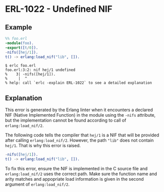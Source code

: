 # ERL-1022 - Undefined NIF

## Example

```erlang
%% foo.erl
-module(foo).
-export([t/0]).
-nifs([hej/1]).
t() -> erlang:load_nif("lib", []).
```

```
$ erlc foo.erl
foo.erl:3:2: nif hej/1 undefined
%    3| -nifs([hej/1]).
%     |  ^
% help: call `erlc -explain ERL-1022` to see a detailed explanation
```

## Explanation

This error is generated by the Erlang linter when it encounters a declared
NIF (Native Implemented Function) in the module using the `-nifs` attribute,
but the implementation cannot be found according to call of `erlang:load_nif/2`.

The following code tells the compiler that `hej/1` is a NIF that will be
provided after calling `erlang:load_nif/2`. However, the path `"lib"` does
not contain `hej/1`. That is why this error is raised.

```erlang
-nifs([hej/1]).
t() -> erlang:load_nif("lib", []).
```

To fix this error, ensure the NIF is implemented in the C source file and
`erlang:load_nif/2` uses the correct path. Make sure the function name and
arity matches and appopriate load information is given in the second argument
of `erlang:load_nif/2`.

